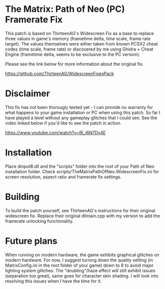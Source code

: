 # The Matrix: Path of Neo (PC) Framerate Fix

This patch is based on ThirteenAG's Widescreen Fix as a base to replace three values in game's memory (frametime delta, time scale, frame rate target).
The values themselves were either taken from known PCSX2 cheat codes (time scale, frame rate) or discovered by me using Ghidra + Cheat Engine (frametime delta, seems to be exclusive to the PC version).

Please see the link below for more information about the original fix.

https://github.com/ThirteenAG/WidescreenFixesPack

# Disclaimer

This fix has not been thorougly tested yet - I can provide no warranty for what happens to your game installation or PC when using this patch.
So far I have played a level without any gameplay glitches that I could see. See the video linked below if you'd like to see the patch in action.

https://www.youtube.com/watch?v=lR_j6N7Dy4E

# Installation

Place dinput8.dll and the "scripts" folder into the root of your Path of Neo installation folder.
Check scripts/TheMatrixPathOfNeo.WidescreenFix.ini for screen resolution, aspect ratio and framerate fix settings.

# Building

To build the patch yourself, see ThirteenAG's instructions for their original widescreen fix. 
Replace their original dllmain.cpp with my version to add the framerate unlocking functionality.

# Future plans

When running on modern hardware, the game exhibits graphical glitches on modern hardware. 
For now, I suggest turning down the quality setting (in MatrixConfig.ini in the root folder of your game) down to 8 to avoid major lighting system glitches.
The "doubling"/haze effect will still exhibit issues (separation too great), same goes for character skin shading. 
I will look into resolving this issues when I have the time for it.
